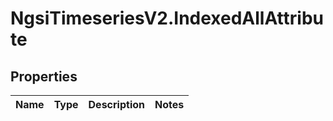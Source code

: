 # NgsiTimeseriesV2.IndexedAllAttribute

## Properties

| Name | Type | Description | Notes |
| ---- | ---- | ----------- | ----- |

